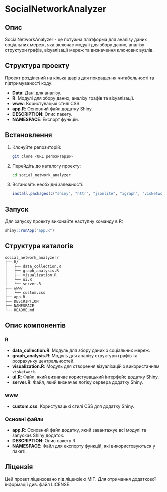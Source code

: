 # SocialNetworkAnalyzer

## Опис
SocialNetworkAnalyzer - це потужна платформа для аналізу даних соціальних мереж, яка включає модулі для збору даних, аналізу структури графів, візуалізації мереж та визначення ключових вузлів.

## Структура проекту
Проект розділений на кілька шарів для покращення читабельності та підтримуваності коду:

- **Data**: Дані для аналізу.
- **R**: Модулі для збору даних, аналізу графів та візуалізації.
- **www**: Користувацькі стилі CSS.
- **app.R**: Основний файл додатку Shiny.
- **DESCRIPTION**: Опис пакету.
- **NAMESPACE**: Експорт функцій.

## Встановлення
1. Клонуйте репозиторій:
    ```bash
    git clone <URL репозитарію>
    ```
2. Перейдіть до каталогу проекту:
    ```bash
    cd social_network_analyzer
    ```
3. Встановіть необхідні залежності:
    ```r
    install.packages(c("shiny", "httr", "jsonlite", "igraph", "visNetwork"))
    ```

## Запуск
Для запуску проекту виконайте наступну команду в R:
```r
shiny::runApp("app.R")
```

## Структура каталогів
```plaintext
social_network_analyzer/
├── R/
│   ├── data_collection.R
│   ├── graph_analysis.R
│   ├── visualization.R
│   └── ui.R
│   └── server.R
├── www/
│   └── custom.css
├── app.R
├── DESCRIPTION
├── NAMESPACE
└── README.md
```

## Опис компонентів
### R
- **data_collection.R**: Модуль для збору даних з соціальних мереж.
- **graph_analysis.R**: Модуль для аналізу структури графів та розрахунку центральностей.
- **visualization.R**: Модуль для створення візуалізацій з використанням `visNetwork`.
- **ui.R**: Файл, який визначає користувацький інтерфейс додатку Shiny.
- **server.R**: Файл, який визначає логіку сервера додатку Shiny.

### www
- **custom.css**: Користувацькі стилі CSS для додатку Shiny.

### Основні файли
- **app.R**: Основний файл додатку, який завантажує всі модулі та запускає Shiny додаток.
- **DESCRIPTION**: Опис пакету R.
- **NAMESPACE**: Файл для експорту функцій, які використовуються у пакеті.

## Ліцензія
Цей проект ліцензовано під ліцензією MIT. Для отримання додаткової інформації див. файл LICENSE.
